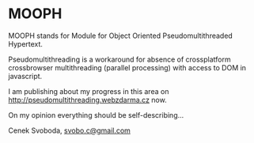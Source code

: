 MOOPH
=====

MOOPH stands for Module for Object Oriented Pseudomultithreaded Hypertext. 

Pseudomultithreading is a workaround for absence of crossplatform crossbrowser multithreading (parallel processing) 
with access to DOM in javascript. 

I am publishing about my progress in this area on http://pseudomultithreading.webzdarma.cz now.

On my opinion everything should be self-describing...

Cenek Svoboda, svobo.c@gmail.com
